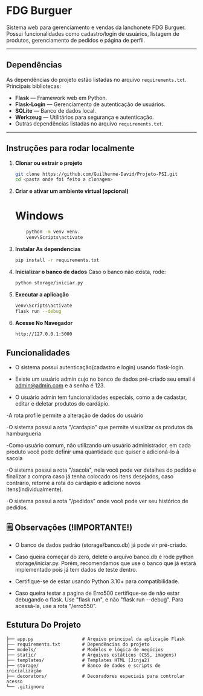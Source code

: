 # FDG Burguer

Sistema web para gerenciamento e vendas da lanchonete FDG Burguer.  
Possui funcionalidades como cadastro/login de usuários, listagem de produtos, gerenciamento de pedidos e página de perfil.

---

## Dependências

As dependências do projeto estão listadas no arquivo `requirements.txt`.  
Principais bibliotecas:

- **Flask** — Framework web em Python.
- **Flask-Login** — Gerenciamento de autenticação de usuários.
- **SQLite** — Banco de dados local.
- **Werkzeug** — Utilitários para segurança e autenticação.
- Outras dependências listadas no arquivo `requirements.txt`.

---

## Instruções para rodar localmente

1. **Clonar ou extrair o projeto**
    ```bash
    git clone https://github.com/Guilherme-David/Projeto-PSI.git
    cd <pasta onde foi feito a clonagem>

2. **Criar e ativar um ambiente virtual (opcional)**
    # Windows
    ```bash
        python -m venv venv.
        venv\Scripts\activate
3. **Instalar As dependencias**
    ```bash
    pip install -r requirements.txt
4. **Inicializar o banco de dados**
    Caso o banco não exista, rode:
    ```bash
    python storage/iniciar.py
5. **Executar a aplicação**
    ```bash
    venv\Scripts\activate
    flask run --debug
6. **Acesse No Navegador**
    ```bash
    http://127.0.0.1:5000

##  Funcionalidades

- O sistema possui autenticação(cadastro e login) usando flask-login.

- Existe um usuário admin cujo no banco de dados pré-criado seu email é admin@admin.com e a senha é 123.

- O usuário admin tem funcionalidades especiais, como a de cadastar, editar e deletar produtos do cardápio.

-A rota profile permite a alteração de dados do usuário

-O sistema possui a rota "/cardapio" que permite visualizar os produtos da hamburgueria

-Como usuário comum, não utilizando um usuário administrador, em cada produto você pode definir uma quantidade que quiser e adicioná-lo à sacola

-O sistema possui a rota "/sacola", nela você pode ver detalhes do pedido e finalizar a compra caso já tenha colocado os itens desejados, 
 caso contrário, retorne a rota do cardápio e adicione novos itens(individualmente).

-O sistema possui a rota "/pedidos" onde você pode ver seu histórico de pedidos.


## 🗒️ Observações (!IMPORTANTE!)

- O banco de dados padrão (storage/banco.db) já pode vir pré-criado.

- Caso queira começar do zero, delete o arquivo banco.db e rode python storage/iniciar.py. Porém, recomendamos que use o banco que já estará implementado pois já tem dados de teste dentro.

- Certifique-se de estar usando Python 3.10+ para compatibilidade.

- Caso queira testar a pagina de Erro500 certifique-se de não estar debugando o flask. Use "flask run", e não "flask run --debug". Para acessá-la, use a rota "/erro550".

## Estutura Do Projeto
    ├── app.py                  # Arquivo principal da aplicação Flask
    ├── requirements.txt        # Dependências do projeto
    ├── models/                 # Modelos e lógica de negócios
    ├── static/                 # Arquivos estáticos (CSS, imagens)
    ├── templates/              # Templates HTML (Jinja2)
    ├── storage/                # Banco de dados e scripts de inicialização
    ├── decorators/             # Decoradores especiais para controlar acesso
    └── .gitignore
